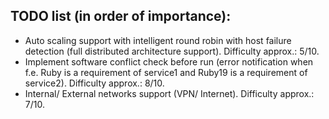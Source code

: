 ## TODO list (in order of importance):
* Auto scaling support with intelligent round robin with host failure detection (full distributed architecture support). Difficulty approx.: 5/10.
* Implement software conflict check before run (error notification when f.e. Ruby is a requirement of service1 and Ruby19 is a requirement of service2). Difficulty approx.: 8/10.
* Internal/ External networks support (VPN/ Internet). Difficulty approx.: 7/10.
